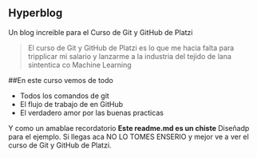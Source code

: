 ## Hyperblog 
Un blog increible para el Curso de Git y GitHub de Platzi

>El curso de Git y GitHub de Platzi es lo que me hacia falta para tripplicar mi salario
y lanzarme a la industria del tejido de lana sintentica co Machine Learning

##En este curso vemos de todo
* Todos los comandos de git
* El flujo de trabajo de en GitHub
* El verdadero amor por las buenas practicas

Y como un amablae recordatorio **Este readme.md es un chiste** Diseñadp para 
el ejemplo. Si llegas aca NO LO TOMES ENSERIO y mejor ve a ver el curso de Git y GitHub de Platzi.